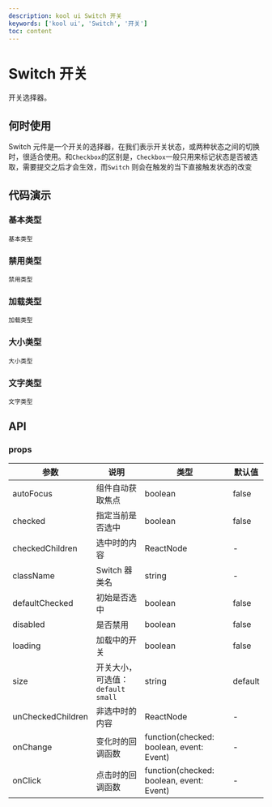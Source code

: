 ```yaml
---
description: kool ui Switch 开关
keywords: ['kool ui', 'Switch', '开关']
toc: content
---
```


# Switch 开关

开关选择器。

## 何时使用

Switch 元件是一个开关的选择器，在我们表示开关状态，或两种状态之间的切换时，很适合使用。和`Checkbox`的区别是，`Checkbox`一般只用来标记状态是否被选取，需要提交之后才会生效，而`Switch`
则会在触发的当下直接触发状态的改变

## 代码演示

### 基本类型

<code src="./demo/basic.tsx">基本类型</code>

### 禁用类型

<code src="./demo/disabled.tsx">禁用类型</code>

### 加载类型

<code src="./demo/loading.tsx">加载类型</code>

### 大小类型

<code src="./demo/size.tsx">大小类型</code>

### 文字类型

<code src="./demo/text.tsx">文字类型</code>

## API

### props

| 参数              | 说明                                | 类型                                     | 默认值  |
| ----------------- | ----------------------------------- | ---------------------------------------- | ------- |
| autoFocus         | 组件自动获取焦点                    | boolean                                  | false   |
| checked           | 指定当前是否选中                    | boolean                                  | false   |
| checkedChildren   | 选中时的内容                        | ReactNode                                | -       |
| className         | Switch 器类名                       | string                                   | -       |
| defaultChecked    | 初始是否选中                        | boolean                                  | false   |
| disabled          | 是否禁用                            | boolean                                  | false   |
| loading           | 加载中的开关                        | boolean                                  | false   |
| size              | 开关大小，可选值：`default` `small` | string                                   | default |
| unCheckedChildren | 非选中时的内容                      | ReactNode                                | -       |
| onChange          | 变化时的回调函数                    | function(checked: boolean, event: Event) | -       |
| onClick           | 点击时的回调函数                    | function(checked: boolean, event: Event) | -       |
